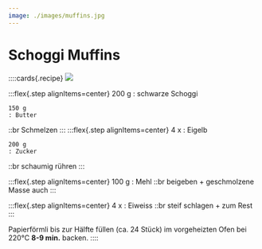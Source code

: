 ```yaml
---
image: ./images/muffins.jpg
---
```

# Schoggi Muffins

::::cards{.recipe}
![](images/muffins.jpg)

:::flex{.step alignItems=center}
    200 g
    : schwarze Schoggi

    150 g
    : Butter

::br
    Schmelzen
:::
:::flex{.step alignItems=center}
    4 x
    : Eigelb

    200 g
    : Zucker
::br
    schaumig rühren
:::


:::flex{.step alignItems=center}
    100 g
    : Mehl
::br
    beigeben + geschmolzene Masse auch
:::


:::flex{.step alignItems=center}
    4 x
    : Eiweiss
::br
    steif schlagen + zum Rest
:::


Papierförmli bis zur Hälfte füllen (ca. 24 Stück) im vorgeheizten Ofen bei 220°C **8-9 min.** backen.
::::